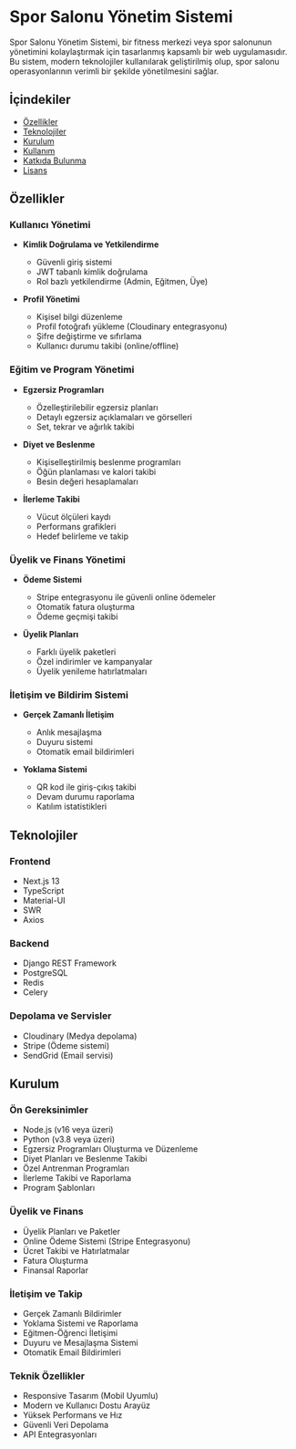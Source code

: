 # Spor Salonu Yönetim Sistemi

Spor Salonu Yönetim Sistemi, bir fitness merkezi veya spor salonunun yönetimini kolaylaştırmak için tasarlanmış kapsamlı bir web uygulamasıdır. Bu sistem, modern teknolojiler kullanılarak geliştirilmiş olup, spor salonu operasyonlarının verimli bir şekilde yönetilmesini sağlar.

## İçindekiler
- [Özellikler](#özellikler)
- [Teknolojiler](#teknolojiler)
- [Kurulum](#kurulum)
- [Kullanım](#kullanım)
- [Katkıda Bulunma](#katkıda-bulunma)
- [Lisans](#lisans)

## Özellikler

### Kullanıcı Yönetimi
- **Kimlik Doğrulama ve Yetkilendirme**
  - Güvenli giriş sistemi
  - JWT tabanlı kimlik doğrulama
  - Rol bazlı yetkilendirme (Admin, Eğitmen, Üye)
  
- **Profil Yönetimi**
  - Kişisel bilgi düzenleme
  - Profil fotoğrafı yükleme (Cloudinary entegrasyonu)
  - Şifre değiştirme ve sıfırlama
  - Kullanıcı durumu takibi (online/offline)

### Eğitim ve Program Yönetimi
- **Egzersiz Programları**
  - Özelleştirilebilir egzersiz planları
  - Detaylı egzersiz açıklamaları ve görselleri
  - Set, tekrar ve ağırlık takibi
  
- **Diyet ve Beslenme**
  - Kişiselleştirilmiş beslenme programları
  - Öğün planlaması ve kalori takibi
  - Besin değeri hesaplamaları
  
- **İlerleme Takibi**
  - Vücut ölçüleri kaydı
  - Performans grafikleri
  - Hedef belirleme ve takip

### Üyelik ve Finans Yönetimi
- **Ödeme Sistemi**
  - Stripe entegrasyonu ile güvenli online ödemeler
  - Otomatik fatura oluşturma
  - Ödeme geçmişi takibi
  
- **Üyelik Planları**
  - Farklı üyelik paketleri
  - Özel indirimler ve kampanyalar
  - Üyelik yenileme hatırlatmaları

### İletişim ve Bildirim Sistemi
- **Gerçek Zamanlı İletişim**
  - Anlık mesajlaşma
  - Duyuru sistemi
  - Otomatik email bildirimleri
  
- **Yoklama Sistemi**
  - QR kod ile giriş-çıkış takibi
  - Devam durumu raporlama
  - Katılım istatistikleri

## Teknolojiler

### Frontend
- Next.js 13
- TypeScript
- Material-UI
- SWR
- Axios

### Backend
- Django REST Framework
- PostgreSQL
- Redis
- Celery

### Depolama ve Servisler
- Cloudinary (Medya depolama)
- Stripe (Ödeme sistemi)
- SendGrid (Email servisi)

## Kurulum

### Ön Gereksinimler
- Node.js (v16 veya üzeri)
- Python (v3.8 veya üzeri)
- Egzersiz Programları Oluşturma ve Düzenleme
- Diyet Planları ve Beslenme Takibi
- Özel Antrenman Programları
- İlerleme Takibi ve Raporlama
- Program Şablonları

### Üyelik ve Finans
- Üyelik Planları ve Paketler
- Online Ödeme Sistemi (Stripe Entegrasyonu)
- Ücret Takibi ve Hatırlatmalar
- Fatura Oluşturma
- Finansal Raporlar

### İletişim ve Takip
- Gerçek Zamanlı Bildirimler
- Yoklama Sistemi ve Raporlama
- Eğitmen-Öğrenci İletişimi
- Duyuru ve Mesajlaşma Sistemi
- Otomatik Email Bildirimleri

### Teknik Özellikler
- Responsive Tasarım (Mobil Uyumlu)
- Modern ve Kullanıcı Dostu Arayüz
- Yüksek Performans ve Hız
- Güvenli Veri Depolama
- API Entegrasyonları




